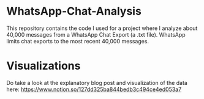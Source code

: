 # WhatsApp-Chat-Analysis
This repository contains the code I used for a project where I analyze about 40,000 messages from a WhatsApp Chat Export (a .txt file). WhatsApp limits chat exports to the most recent 40,000 messages.

# Visualizations
Do take a look at the explanatory blog post and visualization of the data here: https://www.notion.so/127dd325ba844bedb3c494ce4ed053a7
